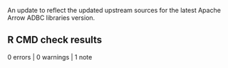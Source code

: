 
An update to reflect the updated upstream sources for the latest
Apache Arrow ADBC libraries version.

## R CMD check results

0 errors | 0 warnings | 1 note
